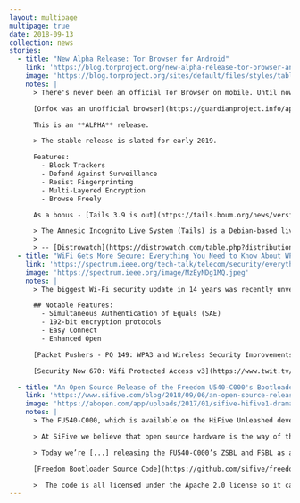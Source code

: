 ```yaml
---
layout: multipage
multipage: true
date: 2018-09-13
collection: news
stories:
  - title: "New Alpha Release: Tor Browser for Android"
    link: 'https://blog.torproject.org/new-alpha-release-tor-browser-android'
    image: 'https://blog.torproject.org/sites/default/files/styles/tablet_full_width/public/image/tor-browser-android.png'
    notes: |
      > There's never been an official Tor Browser on mobile. Until now.

      [Orfox was an unofficial browser](https://guardianproject.info/apps/orfox/)

      This is an **ALPHA** release.

      > The stable release is slated for early 2019.

      Features:
        - Block Trackers
        - Defend Against Surveillance
        - Resist Fingerprinting
        - Multi-Layered Encryption
        - Browse Freely

      As a bonus - [Tails 3.9 is out](https://tails.boum.org/news/version_3.9/index.en.html)!

      > The Amnesic Incognito Live System (Tails) is a Debian-based live DVD/USB with the goal of providing complete Internet anonymity for the user. The product ships with several Internet applications, including web browser, IRC client, mail client and instant messenger, all pre-configured with security in mind and with all traffic anonymised. To achieve this, Incognito uses the Tor network to make Internet traffic very hard to trace.
      >
      > -- [Distrowatch](https://distrowatch.com/table.php?distribution=tails)
  - title: "WiFi Gets More Secure: Everything You Need to Know About WPA3"
    link: 'https://spectrum.ieee.org/tech-talk/telecom/security/everything-you-need-to-know-about-wpa3'
    image: 'https://spectrum.ieee.org/image/MzEyNDg1MQ.jpeg'
    notes: |
      > The biggest Wi-Fi security update in 14 years was recently unveiled by the Wi-Fi Alliance. The Wi-Fi Protected Access 3 (WPA3) security certificate protocol provides some much-needed updates to the WPA2 protocol introduced in 2004. Rather than a wholesale reworking of Wi-Fi security, WPA3 is focused on bringing new techniques to bear against the cracks that have begun to show in WPA2.

      ## Notable Features:
        - Simultaneous Authentication of Equals (SAE)
        - 192-bit encryption protocols
        - Easy Connect
        - Enhanced Open

      [Packet Pushers - PQ 149: WPA3 and Wireless Security Improvements](https://packetpushers.net/podcast/pq-149-wpa3-wireless-security-improvements/)

      [Security Now 670: Wifi Protected Access v3](https://www.twit.tv/shows/security-now/episodes/670)

  - title: "An Open Source Release of the Freedom U540-C000's Bootloader"
    link: 'https://www.sifive.com/blog/2018/09/06/an-open-source-release-of-the-freedom-u540-c000s-bootloader/'
    image: 'https://abopen.com/app/uploads/2017/01/sifive-hifive1-dramatic-2.jpg'
    notes: |
      > The FU540-C000, which is available on the HiFive Unleashed development board, is a Linux capable board based on the open source Freedom platform.

      > At SiFive we believe that open source hardware is the way of the future, but these sorts of industry-wide shifts happen incrementally instead of all at once.

      > Today we’re [...] releasing the FU540-C000’s ZSBL and FSBL as an open source project, which can be found on GitHub like all of SiFive’s other open source projects.

      [Freedom Bootloader Source Code](https://github.com/sifive/freedom-u540-c000-bootloader)

      >  The code is all licensed under the Apache 2.0 license so it can easily be imported into U-Boot, CoreBoot, TianoCore, etc.
---
```

